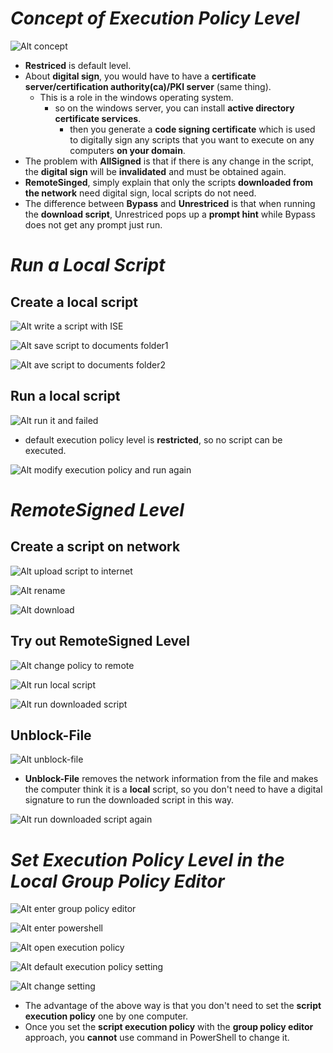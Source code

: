 # **_Concept of Execution Policy Level_**

![Alt concept](pic/bandicam%202022-10-10%2005-12-41-834.jpg)

- **Restriced** is default level.
- About **digital sign**, you would have to have a **certificate server/certification authority(ca)/PKI server** (same thing).
  - This is a role in the windows operating system.
    - so on the windows server, you can install **active directory certificate services**.
      - then you generate a **code signing certificate** which is used to digitally sign any scripts that you want to execute on any computers **on your domain**.
- The problem with **AllSigned** is that if there is any change in the script, the **digital sign** will be **invalidated** and must be obtained again.
- **RemoteSinged**, simply explain that only the scripts **downloaded from the network** need digital sign, local scripts do not need.
- The difference between **Bypass** and **Unrestriced** is that when running the **download script**, Unrestriced pops up a **prompt hint** while Bypass does not get any prompt just run.

# **_Run a Local Script_**

## **Create a local script**

![Alt write a script with ISE](pic/bandicam%202022-10-10%2005-14-18-593.jpg)

![Alt save script to documents folder1](pic/bandicam%202022-10-10%2005-14-25-492.jpg)

![Alt ave script to documents folder2](pic/bandicam%202022-10-10%2005-15-01-303.jpg)

## **Run a local script**

![Alt run it and failed](pic/bandicam%202022-10-10%2005-18-43-816.jpg)

- default execution policy level is **restricted**, so no script can be executed.

![Alt modify execution policy and run again](pic/bandicam%202022-10-10%2005-21-45-085.jpg)

# **_RemoteSigned Level_**

## **Create a script on network**

![Alt upload script to internet](pic/bandicam%202022-10-10%2005-23-43-172.jpg)

![Alt rename](pic/bandicam%202022-10-10%2005-24-17-206.jpg)

![Alt download](pic/bandicam%202022-10-10%2005-26-00-519.jpg)

## **Try out RemoteSigned Level**

![Alt change policy to remote](pic/bandicam%202022-10-10%2005-26-49-856.jpg)

![Alt run local script](pic/bandicam%202022-10-10%2005-27-31-538.jpg)

![Alt  run downloaded script](pic/bandicam%202022-10-10%2005-28-18-646.jpg)

## **Unblock-File**

![Alt unblock-file](pic/bandicam%202022-10-10%2005-29-59-812.jpg)

- **Unblock-File** removes the network information from the file and makes the computer think it is a **local** script, so you don't need to have a digital signature to run the downloaded script in this way.

![Alt run downloaded script again](pic/bandicam%202022-10-10%2005-31-10-508.jpg)

# **_Set Execution Policy Level in the Local Group Policy Editor_**

![Alt enter group policy editor](pic/bandicam%202022-10-10%2005-31-50-390.jpg)

![Alt enter powershell](pic/bandicam%202022-10-10%2005-32-33-963.jpg)

![Alt open execution policy](pic/bandicam%202022-10-10%2005-32-42-485.jpg)

![Alt default execution policy setting](pic/bandicam%202022-10-10%2005-33-03-677.jpg)

![Alt change setting](pic/bandicam%202022-10-10%2005-34-22-742.jpg)

- The advantage of the above way is that you don't need to set the **script execution policy** one by one computer.
- Once you set the **script execution policy** with the **group policy editor** approach, you **cannot** use command in PowerShell to change it.

